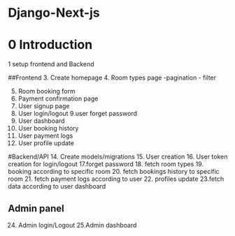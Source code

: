 # Django-Next-js
# 0 Introduction
1 setup frontend and Backend


##Frontend
3. Create homepage
4. Room types page
      -pagination
      - filter


5. Room booking form
6. Payment confirmation page
7. User signup page
8. User login/logout
9.user forget password
10.  User dashboard
11. User booking history
12. User payment logs
13. User profile update



#Backend/API
14. Create models/migrations
15. User creation
16. User token creation for login/logout
17.forget  password
18. fetch room types
19. booking according to specific room
20. fetch bookings history to specific room
21. fetch payment logs  according to user
22. profiles update
23.fetch data according to user dashboard

## Admin panel
24. Admin login/Logout
25.Admin dashboard


